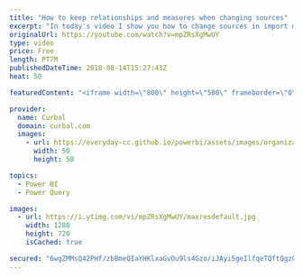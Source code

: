 ```yaml
---
title: "How to keep relationships and measures when changing sources"
excerpt: "In today's video I show you how to change sources in import mode and keep the relationships and measures when doing it.  If you want to know how to change from import to direct query to live connection, check Dannil's blog post instead:  https://xxlbi.com/blog/switching-from-imported-data-to-directquery-or-live-connection-in-power-bi/"
originalUrl: https://youtube.com/watch?v=mpZRsXgMwUY
type: video
price: Free
length: PT7M
publishedDateTime: 2018-08-14T15:27:43Z
heat: 50

featuredContent: "<iframe width=\"800\" height=\"500\" frameborder=\"0\" src=\"https://www.youtube.com/embed/mpZRsXgMwUY\" allow=\"accelerometer; autoplay; encrypted-media; gyroscope; picture-in-picture\" allowfullscreen></iframe>"

provider:
  name: Curbal
  domain: curbal.com
  images:
    - url: https://everyday-cc.github.io/powerbi/assets/images/organizations/curbal.com-50x50.jpg
      width: 50
      height: 50

topics:
  - Power BI
  - Power Query

images:
  - url: https://i.ytimg.com/vi/mpZRsXgMwUY/maxresdefault.jpg
    width: 1280
    height: 720
    isCached: true

secured: "6wgZMMsQ42PHf/zbBmeQIaYHKlxaGvOu9ls4Gzo/iJAyi5geIlfqeTQftQgz00e2oqX5ChrSTAamaf9q66tIqKrjGcoxoRCU5CFyeGU5Zbd8iP1ohlh83Ig6dQ8GUVb7/20PS4J88qHWQaLlpft9dFUpa6aArSY3MogyGoxxlXosNfdjq3nF68fIND5pygUvRvGrtrOfueWxhBxgdSaD+44UNDf1s9WqU6TS8PXAS/g6YyXDh3lL8Vd/Npq1scVupghtP2/rG/IyKT66ItrWH2wfM05VfaXUCXve1BsGWa7iBDmE+WhCWo9O1USLWj88G6AFtrJUaTaZWejhoKtCbQ/2qP91Fi/ACjKXhbzeaiozEHQT6aDHzDCAXYpnQMB3Op8EWT1/14PkyHwQBPqezWjIHLy796JhBbYdV3uf0hI=;/yVHdNWqn7TKz5sJAvIFBw=="
---
```


